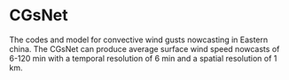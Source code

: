 # CGsNet
The codes and model for convective wind gusts nowcasting in Eastern china. The CGsNet can produce average surface wind speed nowcasts of 6-120 min with a temporal resolution of 6 min and a spatial resolution of 1 km.
